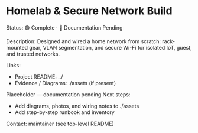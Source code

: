 # Homelab & Secure Network Build

Status: 🟢 Complete · 📝 Documentation Pending

Description:
Designed and wired a home network from scratch: rack-mounted gear, VLAN segmentation, and secure Wi-Fi for isolated IoT, guest, and trusted networks.

Links:
- Project README: ../
- Evidence / Diagrams: ./assets (if present)

Placeholder — documentation pending
Next steps:
- Add diagrams, photos, and wiring notes to ./assets
- Add step-by-step runbook and inventory

Contact: maintainer (see top-level README)